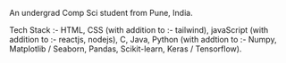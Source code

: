 
An undergrad Comp Sci student from Pune, India. 


Tech Stack :- HTML, CSS (with addition to :- tailwind), javaScript (with addition to :- reactjs, nodejs), C, Java, Python (with addtion to :- Numpy, Matplotlib / Seaborn, Pandas, Scikit-learn, Keras / Tensorflow). 

<!---
rohannair11/rohannair11 is a ✨ special ✨ repository because its `README.md` (this file) appears on your GitHub profile.
You can click the Preview link to take a look at your changes.
--->
